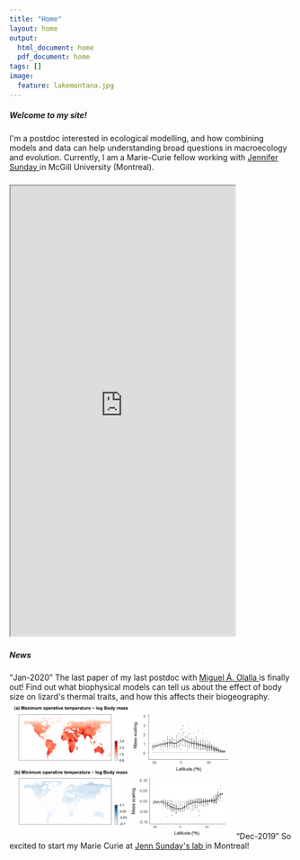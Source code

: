 ```yaml
---
title: "Home"
layout: home
output:
  html_document: home
  pdf_document: home
tags: []
image:
  feature: lakemontana.jpg
---
```

<div>
   <h5>Welcome to my site!</h5> 
      I'm a postdoc interested in ecological modelling, and how combining models and data can help understanding broad questions in macroecology and evolution. Currently, I am a Marie-Curie fellow working with <a href="http://jennsunday.weebly.com/"> Jennifer Sunday      </a> in McGill University (Montreal).
</div>

<div class="grid">
    <div class="column12">
       <div class="content">
           <h5></h5>
       <iframe style="width: 400px; height: 800px;" src="https://jrubalcaba.github.io/twitter-embed/" width="300" height="150"></iframe>
       </div>
    </div>
    <div class="column12">
       <div class="content">
          <h5>News</h5>
          <q>Jan-2020</q>
          The last paper of my last postdoc with <a href="http://olallalab.com/"> Miguel Á. Olalla </a> is finally out! Find out what biophysical models can tell us about the effect of body size on lizard's thermal traits, and how this affects their biogeography.
          <a href="https://besjournals.onlinelibrary.wiley.com/doi/abs/10.1111/1365-2656.13181">
          <img width="400px" src="/images/news/rubalcaba&olalla_tarraga2020.png"></a>
           <q>Dec-2019</q>
           So excited to start my Marie Curie at <a href="http://jennsunday.weebly.com/"> Jenn Sunday's lab </a> in Montreal!
    </div>
</div>






